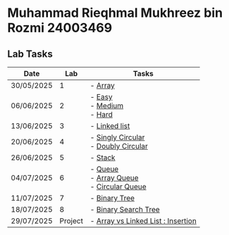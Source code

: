 # Muhammad Rieqhmal Mukhreez bin Rozmi 24003469

## Lab Tasks

| Date       | Lab | Tasks                         |
|------------|-----|-------------------------------|
| 30/05/2025 | 1   | - [Array](./L1)  |
| 06/06/2025 | 2   | - [Easy](./L2/24003469_Rieqhmal_L2_Easy.cpp) <br> - [Medium](./L2/24003469_Rieqhmal_L2_Medium.cpp) <br> - [Hard](./L2/24003469_Rieqhmal_L2_Hard.cpp) |
| 13/06/2025 | 3   | - [Linked list](./L3)
| 20/06/2025 | 4   | - [Singly Circular](./L4/24003469_Rieqhmal_L4_Singly_Circular.cpp) <br> - [Doubly Circular](./L4/24003469_Rieqhmal_L4_Doubly_Circular.cpp)|
| 26/06/2025 | 5   | - [Stack](./L5/24003469_Rieqhmal_L5_Stack.cpp)|
| 04/07/2025 | 6   | - [Queue](./L6/24003469_Rieqhmal_L6_Queue.cpp) <br> - [Array Queue](./L6/24003469_Rieqhmal_L6_ArrayQueue.cpp) <br> - [Circular Queue](./L6/24003469_Rieqhmal_L6_CircularQueue.cpp) |
| 11/07/2025 | 7   | - [Binary Tree](./L7/24003469_Rieqhmal_L7_BinaryTree.cpp)
| 18/07/2025 | 8   | - [Binary Search Tree](./L8/24003469_Rieqhmal_L8_BinarySearchTree.cpp)
| 29/07/2025 | Project| - [Array vs Linked List : Insertion](./Array_vs_LinkedList_Insertion)
